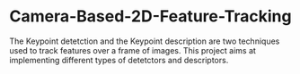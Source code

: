 # Camera-Based-2D-Feature-Tracking
The Keypoint detetction and the Keypoint description are two techniques used to track features over a frame of images. This project aims at implementing different types of detetctors and descriptors.
